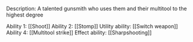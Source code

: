 Description: A talented gunsmith who uses them and 
their multitool to the highest degree

Ability 1: [[Shoot]]
Ability 2: [[Stomp]]
Utility ability: [[Switch weapon]]
Ability 4: [[Multitool strike]]
Effect ability: [[Sharpshooting]]